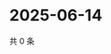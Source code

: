 # 2025-06-14

共 0 条

<!-- BEGIN ZHIHUVIDEO -->
<!-- 最后更新时间 Sat Jun 14 2025 22:09:33 GMT+0800 (China Standard Time) -->

<!-- END ZHIHUVIDEO -->
